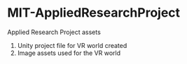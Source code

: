 # MIT-AppliedResearchProject
Applied Research Project assets
1. Unity project file for VR world created
2. Image assets used for the VR world

